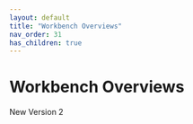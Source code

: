 ```yaml
---
layout: default
title: "Workbench Overviews"
nav_order: 31
has_children: true
---
```

# Workbench Overviews

New Version 2
